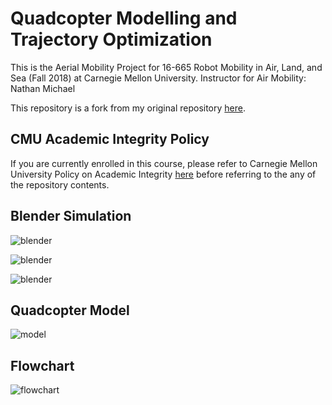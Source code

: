 # Quadcopter Modelling and Trajectory Optimization
This is the Aerial Mobility Project for 16-665 Robot Mobility in Air, Land, and Sea (Fall 2018) at Carnegie Mellon University.
Instructor for Air Mobility: Nathan Michael

This repository is a fork from my original repository [here](https://github.com/heethesh/16-665-Robot-Mobility).

## CMU Academic Integrity Policy
If you are currently enrolled in this course, please refer to Carnegie Mellon University Policy on Academic Integrity [here](https://www.cmu.edu/policies/student-and-student-life/academic-integrity.html) before referring to the any of the repository contents.

## Blender Simulation
![blender](https://github.com/Quadcopter-Modelling-and-Trajectory-Optimizationmaster/report/images/Pirouette-01.PNG "Quadrotor Pirouette")

![blender](https://github.com/Quadcopter-Modelling-and-Trajectory-Optimizationmaster/report/images/Free-Skate-02.PNG "Quadrotor Flip")

![blender](https://github.com/Quadcopter-Modelling-and-Trajectory-Optimizationmaster/report/images/Free-Skate-01.PNG "Quadrotor Fly-Through-Ring")

## Quadcopter Model
![model](https://github.com/Quadcopter-Modelling-and-Trajectory-Optimizationmaster/report/images/Quadcopter-Model-01.png "Quadrotor Controller Model")

## Flowchart
![flowchart](https://github.com/Quadcopter-Modelling-and-Trajectory-Optimizationmaster/report/images/Software-Model-01.png "Software Flowchart")

